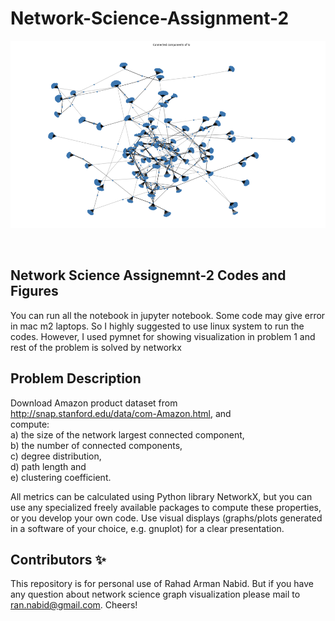 # Network-Science-Assignment-2

 <p align="center">
  <a href="https://codesandbox.io">
    <img src="https://github.com/rahadarmannabid/Network-Science-Assignment-2/blob/main/largest_connect_component.png" height="300px">
  </a>
</p>

&nbsp;

## Network Science Assignemnt-2 Codes and Figures

You can run all the notebook in jupyter notebook. Some code may give error in mac m2 laptops. So I highly suggested to use linux system to run the codes. However, I used pymnet for showing visualization in problem 1 and rest of the problem is solved by networkx 
  
## Problem Description


Download Amazon product dataset from  http://snap.stanford.edu/data/com-Amazon.html, and  
compute: 
<br> 
a)  the size of the network largest connected component,  
b)  the number of connected components,  
c) degree distribution,  
d)  path length and  
e)  clustering coefficient.  
 
All metrics can be calculated using Python library NetworkX, but you can  use any specialized 
freely  available  packages  to  compute  these  properties,  or  you  develop  your  own  code.  Use 
visual  displays  (graphs/plots  generated  in a  software  of  your  choice,  e.g. gnuplot)  for  a  clear 
presentation. 

## Contributors ✨
This repository is for personal use of Rahad Arman Nabid. But if you have any question about network science graph visualization please mail to ran.nabid@gmail.com. Cheers!

